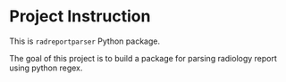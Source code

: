 # Project Instruction 

This is `radreportparser` Python package. 

The goal of this project is to build a package for parsing radiology report using python regex. 
